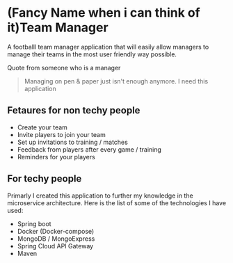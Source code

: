 # (Fancy Name when i can think of it)Team Manager
A footballl team manager application that will easily allow managers to manage their teams in the most user friendly way possible.

Quote from someone who is a manager
> Managing on pen & paper just isn't enough anymore. I need this application


## Fetaures for non techy people
- Create your team
- Invite players to join your team
- Set up invitations to training / matches
- Feedback from players after every game / training
- Reminders for your players

## For techy people
Primarly I created this application to further my knowledge in the microservice architecture. Here is the list of some of the technologies I have used:
- Spring boot
- Docker (Docker-compose)
- MongoDB / MongoExpress
- Spring Cloud API Gateway
- Maven
